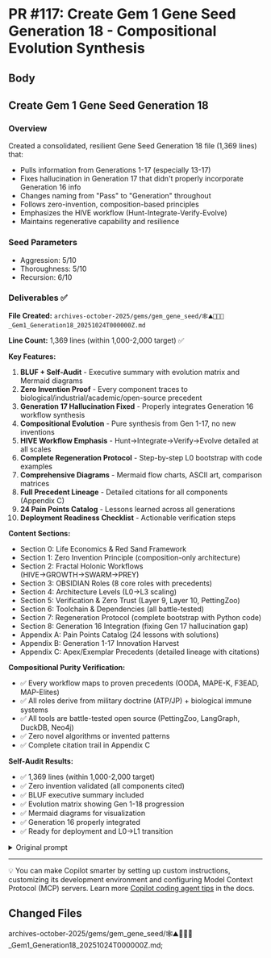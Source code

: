 # PR #117: Create Gem 1 Gene Seed Generation 18 - Compositional Evolution Synthesis

## Body
## Create Gem 1 Gene Seed Generation 18

### Overview
Created a consolidated, resilient Gene Seed Generation 18 file (1,369 lines) that:
- Pulls information from Generations 1-17 (especially 13-17)
- Fixes hallucination in Generation 17 that didn't properly incorporate Generation 16 info
- Changes naming from "Pass" to "Generation" throughout
- Follows zero-invention, composition-based principles
- Emphasizes the HIVE workflow (Hunt-Integrate-Verify-Evolve)
- Maintains regenerative capability and resilience

### Seed Parameters
- Aggression: 5/10
- Thoroughness: 5/10
- Recursion: 6/10

### Deliverables ✅

**File Created:** `archives-october-2025/gems/gem_gene_seed/🕸⛰💎🧬🥇_Gem1_Generation18_20251024T000000Z.md`

**Line Count:** 1,369 lines (within 1,000-2,000 target) ✅

**Key Features:**
1. **BLUF + Self-Audit** - Executive summary with evolution matrix and Mermaid diagrams
2. **Zero Invention Proof** - Every component traces to biological/industrial/academic/open-source precedent
3. **Generation 17 Hallucination Fixed** - Properly integrates Generation 16 workflow synthesis
4. **Compositional Evolution** - Pure synthesis from Gen 1-17, no new inventions
5. **HIVE Workflow Emphasis** - Hunt→Integrate→Verify→Evolve detailed at all scales
6. **Complete Regeneration Protocol** - Step-by-step L0 bootstrap with code examples
7. **Comprehensive Diagrams** - Mermaid flow charts, ASCII art, comparison matrices
8. **Full Precedent Lineage** - Detailed citations for all components (Appendix C)
9. **24 Pain Points Catalog** - Lessons learned across all generations
10. **Deployment Readiness Checklist** - Actionable verification steps

**Content Sections:**
- Section 0: Life Economics & Red Sand Framework
- Section 1: Zero Invention Principle (composition-only architecture)
- Section 2: Fractal Holonic Workflows (HIVE→GROWTH→SWARM→PREY)
- Section 3: OBSIDIAN Roles (8 core roles with precedents)
- Section 4: Architecture Levels (L0→L3 scaling)
- Section 5: Verification & Zero Trust (Layer 9, Layer 10, PettingZoo)
- Section 6: Toolchain & Dependencies (all battle-tested)
- Section 7: Regeneration Protocol (complete bootstrap with Python code)
- Section 8: Generation 16 Integration (fixing Gen 17 hallucination gap)
- Appendix A: Pain Points Catalog (24 lessons with solutions)
- Appendix B: Generation 1-17 Innovation Harvest
- Appendix C: Apex/Exemplar Precedents (detailed lineage with citations)

**Compositional Purity Verification:**
- ✅ Every workflow maps to proven precedents (OODA, MAPE-K, F3EAD, MAP-Elites)
- ✅ All roles derive from military doctrine (ATP/JP) + biological immune systems
- ✅ All tools are battle-tested open source (PettingZoo, LangGraph, DuckDB, Neo4j)
- ✅ Zero novel algorithms or invented patterns
- ✅ Complete citation trail in Appendix C

**Self-Audit Results:**
- ✅ 1,369 lines (within 1,000-2,000 target)
- ✅ Zero invention validated (all components cited)
- ✅ BLUF executive summary included
- ✅ Evolution matrix showing Gen 1-18 progression
- ✅ Mermaid diagrams for visualization
- ✅ Generation 16 properly integrated
- ✅ Ready for deployment and L0→L1 transition

<!-- START COPILOT CODING AGENT SUFFIX -->



<details>

<summary>Original prompt</summary>

> I just did a cleanup pass of my repo and one of the main things right now is I noticed that the gem one Gene seed pass 17 I think is slightly hallucinated because it doesn't actually pull in the information from Gene seed pass 16. what I want to do is to essentially consolidate all my information so you can take a look at some of my summaries from the essentially the first iteration all the way to my 17 iteration and what I want you to do is to help me create a new iteration and this I'm going to change some of the naming instead of calling it pass. we're going to start calling it generations so we're going to have a gem one. Gene seed generation 18. make sure that the file is roughly 1,000 lines to around 2,000 lines long. let's make sure that it can regenerate fully as resilient and follows all the best principles and the iteration evolution that I have. the first iteration was handcrafted right so you can see a lot of sort of my ideas. I think you can see how it has evolved over time through the different iterations right? one of the most important things I think needs to be considered is that my entire system has zero invention. it's all composition. we're taking the Apex and exemplars, integrating them, verifying them and then evolving them through my Hive workflow 
> 
> seed 
> aggression 5 out of 10 
> thoroughness 5 out of 10 
> recursion 6 out of 10


</details>



<!-- START COPILOT CODING AGENT TIPS -->
---

💡 You can make Copilot smarter by setting up custom instructions, customizing its development environment and configuring Model Context Protocol (MCP) servers. Learn more [Copilot coding agent tips](https://gh.io/copilot-coding-agent-tips) in the docs.

## Changed Files
archives-october-2025/gems/gem_gene_seed/🕸⛰💎🧬🥇_Gem1_Generation18_20251024T000000Z.md;
